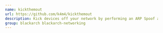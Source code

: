 ```yaml
---
name: kickthemout
url: https://github.com/k4m4/kickthemout
description: Kick devices off your network by performing an ARP Spoof attack.
group: blackarch blackarch-networking
---
```

